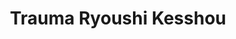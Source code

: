 --- 
title: "Trauma Ryoushi Kesshou"
publishdate: "2019-6-2T16:48:46+02:00"
src: "https://365manga.net/manga/trauma-ryoushi-kesshou"
image: "https://data.365manga.net/images/thumbnails/16218-trauma-ryoushi-kesshou.jpg"
description: "From MangaHelpers: Tokitou Haruto, during his first year in middle school, lost all of his friends because of a Science Fiction novel he had read. He was so engrossed in the novel that he started calling men “Kei” and the ladies “Florlain,” which had spread throughout the school at that time. Unable to cope with the sudden exclusion, Haruto continued to isolate himself throughout his middle school years. Now, as…"
---